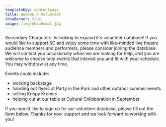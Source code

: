 ```yaml
---
templateKey: contentpage
title: Become a Volunteer
showBanner: true
image: /img/oklahoma1.jpg
---
```


Secondary Characters' is looking to expand it's volunteer database! If you would like to support SC and enjoy some time with like-minded live theatre audience members and performers, please consider joining the database. We will contact you occasionally when we are looking for help, and you are welcome to choose only events that interest you and fit with your schedule. You may withdraw at any time.

Events could include:

- working backstage
- handing out flyers at Party in the Park and other outdoor summer events
- selling Krispy Kremes
- helping out at our table at Cultural Collaboration in September

If you would like to sign up for our volunteer database, please fill out the form below. Thanks for your support and we look forward to working with you!

